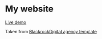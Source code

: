 # My website

[Live demo](https://sainthillier.fr)

Taken from [BlackrockDigital agency template](https://github.com/BlackrockDigital/startbootstrap-agency)
